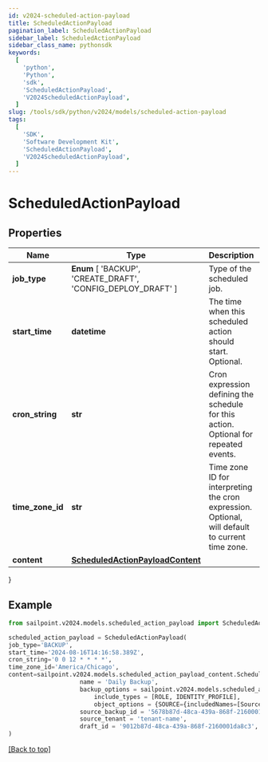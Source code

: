 ```yaml
---
id: v2024-scheduled-action-payload
title: ScheduledActionPayload
pagination_label: ScheduledActionPayload
sidebar_label: ScheduledActionPayload
sidebar_class_name: pythonsdk
keywords:
  [
    'python',
    'Python',
    'sdk',
    'ScheduledActionPayload',
    'V2024ScheduledActionPayload',
  ]
slug: /tools/sdk/python/v2024/models/scheduled-action-payload
tags:
  [
    'SDK',
    'Software Development Kit',
    'ScheduledActionPayload',
    'V2024ScheduledActionPayload',
  ]
---
```


# ScheduledActionPayload

## Properties

| Name | Type | Description | Notes |
| --- | --- | --- | --- |
| **job_type** | **Enum** [ 'BACKUP', 'CREATE_DRAFT', 'CONFIG_DEPLOY_DRAFT' ] | Type of the scheduled job. | [required] |
| **start_time** | **datetime** | The time when this scheduled action should start. Optional. | [optional] |
| **cron_string** | **str** | Cron expression defining the schedule for this action. Optional for repeated events. | [optional] |
| **time_zone_id** | **str** | Time zone ID for interpreting the cron expression. Optional, will default to current time zone. | [optional] |
| **content** | [**ScheduledActionPayloadContent**](scheduled-action-payload-content) |  | [required] |

}

## Example

```python
from sailpoint.v2024.models.scheduled_action_payload import ScheduledActionPayload

scheduled_action_payload = ScheduledActionPayload(
job_type='BACKUP',
start_time='2024-08-16T14:16:58.389Z',
cron_string='0 0 12 * * * *',
time_zone_id='America/Chicago',
content=sailpoint.v2024.models.scheduled_action_payload_content.ScheduledActionPayload_content(
                    name = 'Daily Backup',
                    backup_options = sailpoint.v2024.models.scheduled_action_payload_content_backup_options.ScheduledActionPayload_content_backupOptions(
                        include_types = [ROLE, IDENTITY_PROFILE],
                        object_options = {SOURCE={includedNames=[Source1, Source2]}, ROLE={includedNames=[Admin Role, User Role]}}, ),
                    source_backup_id = '5678b87d-48ca-439a-868f-2160001da8c2',
                    source_tenant = 'tenant-name',
                    draft_id = '9012b87d-48ca-439a-868f-2160001da8c3', )
)

```

[[Back to top]](#)
